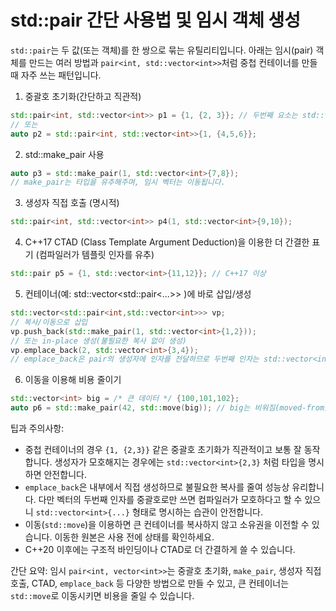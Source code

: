 
# std::pair 간단 사용법 및 임시 객체 생성

`std::pair`는 두 값(또는 객체)를 한 쌍으로 묶는 유틸리티입니다. 아래는 임시(pair) 객체를 만드는 여러 방법과 `pair<int, std::vector<int>>`처럼 중첩 컨테이너를 만들 때 자주 쓰는 패턴입니다.

1) 중괄호 초기화(간단하고 직관적)

```cpp
std::pair<int, std::vector<int>> p1 = {1, {2, 3}}; // 두번째 요소는 std::vector<int>{2,3}으로 생성되어 이동
// 또는
auto p2 = std::pair<int, std::vector<int>>{1, {4,5,6}};
```

2) std::make_pair 사용

```cpp
auto p3 = std::make_pair(1, std::vector<int>{7,8});
// make_pair는 타입을 유추해주며, 임시 벡터는 이동됩니다.
```

3) 생성자 직접 호출 (명시적)

```cpp
std::pair<int, std::vector<int>> p4(1, std::vector<int>{9,10});
```

4) C++17 CTAD (Class Template Argument Deduction)을 이용한 더 간결한 표기 (컴파일러가 템플릿 인자를 유추)

```cpp
std::pair p5 = {1, std::vector<int>{11,12}}; // C++17 이상
```

5) 컨테이너(예: std::vector<std::pair<...>> )에 바로 삽입/생성

```cpp
std::vector<std::pair<int,std::vector<int>>> vp;
// 복사/이동으로 삽입
vp.push_back(std::make_pair(1, std::vector<int>{1,2}));
// 또는 in-place 생성(불필요한 복사 없이 생성)
vp.emplace_back(2, std::vector<int>{3,4});
// emplace_back은 pair의 생성자에 인자를 전달하므로 두번째 인자는 std::vector<int>{...}로 명시하는 것이 안전
```

6) 이동을 이용해 비용 줄이기

```cpp
std::vector<int> big = /* 큰 데이터 */ {100,101,102};
auto p6 = std::make_pair(42, std::move(big)); // big는 비워짐(moved-from)
```

팁과 주의사항:
- 중첩 컨테이너의 경우 `{1, {2,3}}` 같은 중괄호 초기화가 직관적이고 보통 잘 동작합니다. 생성자가 모호해지는 경우에는 `std::vector<int>{2,3}` 처럼 타입을 명시하면 안전합니다.
- `emplace_back`은 내부에서 직접 생성하므로 불필요한 복사를 줄여 성능상 유리합니다. 다만 벡터의 두번째 인자를 중괄호로만 쓰면 컴파일러가 모호하다고 할 수 있으니 `std::vector<int>{...}` 형태로 명시하는 습관이 안전합니다.
- 이동(`std::move`)을 이용하면 큰 컨테이너를 복사하지 않고 소유권을 이전할 수 있습니다. 이동한 원본은 사용 전에 상태를 확인하세요.
- C++20 이후에는 구조적 바인딩이나 CTAD로 더 간결하게 쓸 수 있습니다.

간단 요약: 임시 `pair<int, vector<int>>`는 중괄호 초기화, `make_pair`, 생성자 직접 호출, CTAD, `emplace_back` 등 다양한 방법으로 만들 수 있고, 큰 컨테이너는 `std::move`로 이동시키면 비용을 줄일 수 있습니다.

